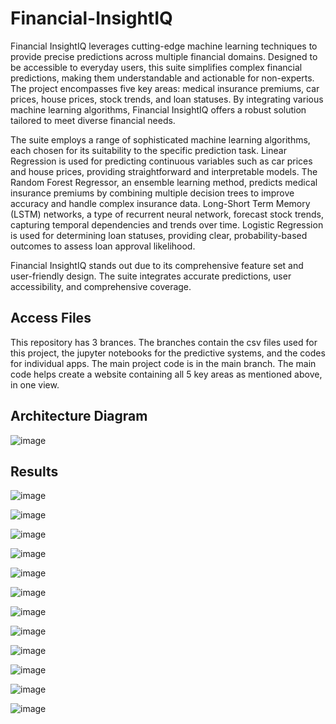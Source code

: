 # Financial-InsightIQ
Financial InsightIQ leverages cutting-edge machine learning techniques to provide precise predictions across multiple financial domains. Designed to be accessible to everyday users, this suite simplifies complex financial predictions, making them understandable and actionable for non-experts. The project encompasses five key areas: medical insurance premiums, car prices, house prices, stock trends, and loan statuses. By integrating various machine learning algorithms, Financial InsightIQ offers a robust solution tailored to meet diverse financial needs.

The suite employs a range of sophisticated machine learning algorithms, each chosen for its suitability to the specific prediction task. Linear Regression is used for predicting continuous variables such as car prices and house prices, providing straightforward and interpretable models. The Random Forest Regressor, an ensemble learning method, predicts medical insurance premiums by combining multiple decision trees to improve accuracy and handle complex insurance data. Long-Short Term Memory (LSTM) networks, a type of recurrent neural network, forecast stock trends, capturing temporal dependencies and trends over time. Logistic Regression is used for determining loan statuses, providing clear, probability-based outcomes to assess loan approval likelihood.

Financial InsightIQ stands out due to its comprehensive feature set and user-friendly design. The suite integrates accurate predictions, user accessibility, and comprehensive coverage.

## Access Files
This repository has 3 brances. The branches contain the csv files used for this project, the jupyter notebooks for the predictive systems, and the codes for individual apps. The main project code is in the main branch. The main code helps create a website containing all 5 key areas as mentioned above, in one view.

## Architecture Diagram
![image](https://github.com/user-attachments/assets/769544c1-8c7a-4554-a8ef-4a38fd8ee001)

## Results
![image](https://github.com/user-attachments/assets/6acde772-bd28-44ad-aa68-5546611ec84b)

![image](https://github.com/user-attachments/assets/d44ffd61-2471-4918-82f7-5aa4aca506a4)

![image](https://github.com/user-attachments/assets/170b9708-871a-47ca-ba33-a7cefd2e133a)

![image](https://github.com/user-attachments/assets/016b6cad-546b-4305-a9a2-c7c6e20e9b37)

![image](https://github.com/user-attachments/assets/177fb7e7-a1a5-4817-a47f-45ce9ab740cf)

![image](https://github.com/user-attachments/assets/8824b7f5-2a3e-4d49-b56f-9934f5e7e0fb)

![image](https://github.com/user-attachments/assets/373e48d7-6b1c-4554-a53c-441a0b7a8943)

![image](https://github.com/user-attachments/assets/2aa62520-d874-4a01-90cd-4af54a356b67)

![image](https://github.com/user-attachments/assets/a0a56252-fb97-43bb-a311-1015824caa3c)

![image](https://github.com/user-attachments/assets/030bbc3c-eddd-4eec-94f5-f159685f573b)

![image](https://github.com/user-attachments/assets/2c0dca70-4a77-4171-a9e8-a4baa89d249d)

![image](https://github.com/user-attachments/assets/e869e084-a340-4bd1-8e57-6d389d3b3b24)
